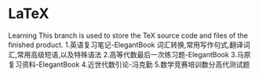 # LaTeX
Learning
This branch is used to store the TeX source code and files of the finished product.
1.英语复习笔记-ElegantBook
词汇转换,常用写作句式,翻译词汇,常用高级短语,以及特殊语法
2.高等代数最后一次练习题-ElegantBook
3.马原复习资料-ElegantBook
4.近世代数引论-冯克勤
5.数学竞赛培训数分高代测试题